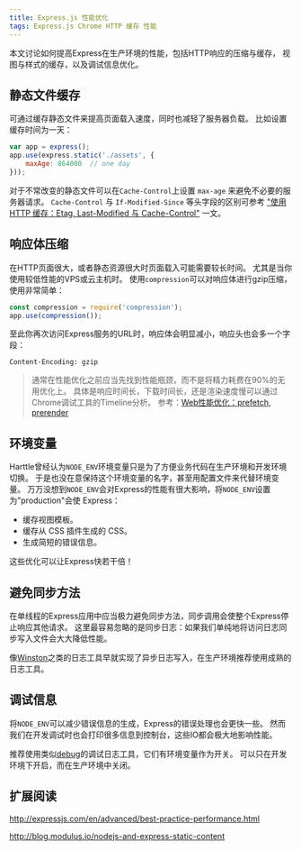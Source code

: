 ```yaml
---
title: Express.js 性能优化
tags: Express.js Chrome HTTP 缓存 性能
---
```


本文讨论如何提高Express在生产环境的性能，包括HTTP响应的压缩与缓存，
视图与样式的缓存，以及调试信息优化。

## 静态文件缓存

可通过缓存静态文件来提高页面载入速度，同时也减轻了服务器负载。
比如设置缓存时间为一天：

```javascript
var app = express();
app.use(express.static('./assets', {
    maxAge: 864000  // one day
}));
```

<!--more-->

对于不常改变的静态文件可以在`Cache-Control`上设置 `max-age` 来避免不必要的服务器请求。
`Cache-Control` 与 `If-Modified-Since` 等头字段的区别可参考
["使用 HTTP 缓存：Etag, Last-Modified 与 Cache-Control"](/2017/04/04/using-http-cache.html) 一文。

## 响应体压缩

在HTTP页面很大，或者静态资源很大时页面载入可能需要较长时间。
尤其是当你使用较低性能的VPS或云主机时。
使用`compression`可以对响应体进行gzip压缩，使用非常简单：

```javascript
const compression = require('compression');
app.use(compression());
```

至此你再次访问Express服务的URL时，响应体会明显减小，响应头也会多一个字段：

```
Content-Encoding: gzip
```

> 通常在性能优化之前应当先找到性能瓶颈，而不是将精力耗费在90%的无用优化上。
> 具体是响应时间长，下载时间长，还是渲染速度慢可以通过Chrome调试工具的Timeline分析。
> 参考：[Web性能优化：prefetch, prerender][webcache]

## 环境变量

Harttle曾经认为`NODE_ENV`环境变量只是为了方便业务代码在生产环境和开发环境切换。
于是也没在意保持这个环境变量的名字，甚至用配置文件来代替环境变量。
万万没想到`NODE_ENV`会对Express的性能有很大影响，将`NODE_ENV`设置为"production"会使 Express：

- 缓存视图模板。
- 缓存从 CSS 插件生成的 CSS。
- 生成简短的错误信息。

这些优化可以让Express快若干倍！

## 避免同步方法

在单线程的Express应用中应当极力避免同步方法，同步调用会使整个Express停止响应其他请求。
这里最容易忽略的是同步日志：如果我们单纯地将访问日志同步写入文件会大大降低性能。

像[Winston][winston]之类的日志工具早就实现了异步日志写入，在生产环境推荐使用成熟的日志工具。

## 调试信息

将`NODE_ENV`可以减少错误信息的生成，Express的错误处理也会更快一些。
然而我们在开发调试时也会打印很多信息到控制台，这些IO都会极大地影响性能。

推荐使用类似[debug][debug]的调试日志工具，它们有环境变量作为开关。
可以只在开发环境下开启，而在生产环境中关闭。

## 扩展阅读

<http://expressjs.com/en/advanced/best-practice-performance.html>

<http://blog.modulus.io/nodejs-and-express-static-content>

[webcache]: /2015/10/06/html-cache.html
[debug]: https://www.npmjs.com/package/debug
[winston]: https://www.npmjs.com/package/winston
